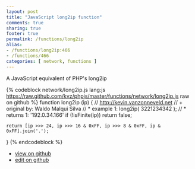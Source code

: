 ```yaml
---
layout: post
title: "JavaScript long2ip function"
comments: true
sharing: true
footer: true
permalink: /functions/long2ip
alias:
- /functions/long2ip:466
- /functions/466
categories: [ network, functions ]
---
```

A JavaScript equivalent of PHP's long2ip
<!-- more -->
{% codeblock network/long2ip.js lang:js https://raw.github.com/kvz/phpjs/master/functions/network/long2ip.js raw on github %}
function long2ip (ip) {
    // http://kevin.vanzonneveld.net
    // +   original by: Waldo Malqui Silva
    // *     example 1: long2ip( 3221234342 );
    // *     returns 1: '192.0.34.166'
    if (!isFinite(ip))
    	return false;
	
	return [ip >>> 24, ip >>> 16 & 0xFF, ip >>> 8 & 0xFF, ip & 0xFF].join('.');
}
{% endcodeblock %}
<ul>
 <li><a href="https://github.com/kvz/phpjs/blob/master/functions/network/long2ip.js">view on github</a></li>
 <li><a href="https://github.com/kvz/phpjs/edit/master/functions/network/long2ip.js">edit on github</a></li>
</ul>
